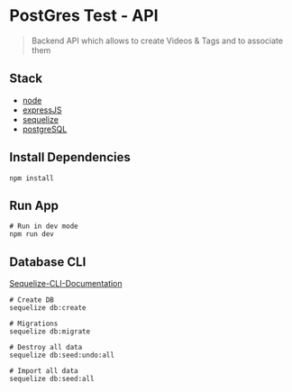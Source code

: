 # PostGres Test - API

> Backend API which allows to create Videos & Tags and to associate them

## Stack

- [node](https://nodejs.org/en/about/)
- [expressJS](https://expressjs.com/fr/)
- [sequelize](https://sequelize.org/)
- [postgreSQL](https://www.postgresql.org/)

## Install Dependencies

```
npm install

```

## Run App

```
# Run in dev mode
npm run dev

```

## Database CLI

[Sequelize-CLI-Documentation](https://github.com/sequelize/cli)

```
# Create DB
sequelize db:create

# Migrations
sequelize db:migrate

# Destroy all data
sequelize db:seed:undo:all

# Import all data
sequelize db:seed:all

```
